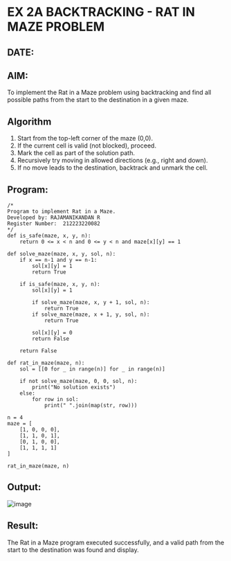 # EX 2A BACKTRACKING - RAT IN MAZE PROBLEM
## DATE: 
## AIM:
To implement the Rat in a Maze problem using backtracking and find all possible paths from the start to the destination in a given maze.


## Algorithm
1. Start from the top-left corner of the maze (0,0).
2. If the current cell is valid (not blocked), proceed.
3. Mark the cell as part of the solution path.
4. Recursively try moving in allowed directions (e.g., right and down).
5. If no move leads to the destination, backtrack and unmark the cell.

## Program:
```
/*
Program to implement Rat in a Maze.
Developed by: RAJAMANIKANDAN R
Register Number:  212223220082
*/
def is_safe(maze, x, y, n):
    return 0 <= x < n and 0 <= y < n and maze[x][y] == 1

def solve_maze(maze, x, y, sol, n):
    if x == n-1 and y == n-1:
        sol[x][y] = 1
        return True

    if is_safe(maze, x, y, n):
        sol[x][y] = 1

        if solve_maze(maze, x, y + 1, sol, n):
            return True
        if solve_maze(maze, x + 1, y, sol, n):
            return True

        sol[x][y] = 0
        return False

    return False

def rat_in_maze(maze, n):
    sol = [[0 for _ in range(n)] for _ in range(n)]

    if not solve_maze(maze, 0, 0, sol, n):
        print("No solution exists")
    else:
        for row in sol:
            print(" ".join(map(str, row)))

n = 4
maze = [
    [1, 0, 0, 0],
    [1, 1, 0, 1],
    [0, 1, 0, 0],
    [1, 1, 1, 1]
]

rat_in_maze(maze, n)
```

## Output:
![image](https://github.com/user-attachments/assets/de0343f7-4e86-4810-b301-c4eed7847512)





## Result:
The Rat in a Maze program executed successfully, and a valid path from the start to the destination was found and display.
